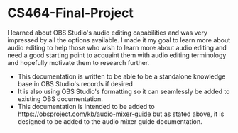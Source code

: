 # CS464-Final-Project

I learned about OBS Studio's audio editing capabilities and was very impressed by all the options available. I made it my goal to learn more about audio editing to help those who wish to learn more about audio editing and need a good starting point to acquaint them with audio editing terminology and hopefully motivate them to research further.

- This documentation is written to be able to be a standalone knowledge base in OBS Studio's records if desired
- It is also using OBS Studio's formatting so it can seamlessly be added to existing OBS documentation. 
- This documentation is intended to be added to https://obsproject.com/kb/audio-mixer-guide but as stated above, it is designed to be added to the audio mixer guide documentation.
